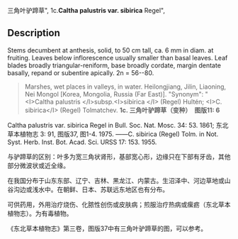 三角叶驴蹄草",
1c.**Caltha palustris var. sibirica** Regel",

## Description
Stems decumbent at anthesis, solid, to 50 cm tall, ca. 6 mm in diam. at fruiting. Leaves below inflorescence usually smaller than basal leaves. Leaf blades broadly triangular-reniform, base broadly cordate, margin dentate basally, repand or subentire apically. 2n = 56--80.

> Marshes, wet places in valleys, in water. Heilongjiang, Jilin, Liaoning, Nei Mongol [Korea, Mongolia, Russia (Far East)].
  "Synonym": "&lt;I&gt;Caltha palustris &lt;/I&gt;subsp.&lt;I&gt;sibirica &lt;/I&gt; (Regel) Hultén; &lt;I&gt;C. sibirica&lt;/I&gt; (Regel) Tolmatchev.
**1c. 三角叶驴蹄草（变种）　图版11: 6**

Caltha palustris var. sibirica Regel in Bull. Soc. Nat. Mosc. 34: 53. 1861; 东北草本植物志 3: 91, 图版37, 图1-4. 1975. ——C. sibirica (Regel) Tolm. in Not. Syst. Herb. Inst. Bot. Acad. Sci. URSS 17: 153. 1955.

与驴蹄草的区别：叶多为宽三角状肾形，基部宽心形，边缘只在下部有牙齿，其他部分微波状或近全缘。

在我国分布于山东东部、辽宁、吉林、黑龙江、内蒙古。生沼泽中、河边草地或山谷沟边或浅水中。在朝鲜、日本、苏联远东地区也有分布。

可供药用，外用治疗烧伤、化脓性创伤或皮肤病；煎服治疗热病或瘰疬（东北草本植物志）。为有毒植物。

《东北草本植物志》第三卷，图版37中有三角叶驴蹄草的图，可以参考。
